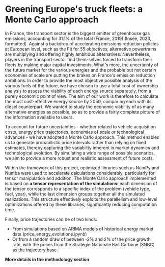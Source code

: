 # Greening Europe's truck fleets: a Monte Carlo approach

In France, the transport sector is the biggest emitter of greenhouse gas emissions, accounting for 31.1% of the total (France, 2019) (Insee, 2023, formatted). 
Against a backdrop of accelerating emissions reduction policies at European level, such as the Fit for 55 objectives, alternative powertrains are multiplying and offering highly ambitious alternatives. Nevertheless, players in the transport sector find them-selves forced to transform their fleets by making major capital investments. What's more, the uncertainty of the future market for the various energies and the probable but not certain economies of scale are putting the brakes on France's emission reduction ambitions. In order to provide the most objective possible analysis of the various fuels of the future, we have chosen to use a total cost of ownership analysis to assess the viability of each energy source separately, from a purely economic point of view. The aim of our work is therefore to calculate the most cost-effective energy source by 2050, comparing each with its diesel counterpart. 
We wanted to study the economic viability of as many alternative energies as possible, so as to provide a fairly complete picture of the information available to users.

To account for future uncertainties - whether related to vehicle acquisition costs, energy price trajectories, economies of scale or technological advances - we have adopted a Monte Carlo approach. This method enables us to generate probabilistic price intervals rather than relying on fixed estimates, thereby capturing the variability inherent in market dynamics and technological evolution. By simulating a wide range of possible scenarios, we aim to provide a more robust and realistic assessment of future costs.

Within the framework of this project, optimized libraries such as NumPy and Numba were used to accelerate calculations considerably, particularly for tensor manipulation and addition. The Monte Carlo approach implemented is based on **a tensor representation of the simulations**: each dimension of the tensor corresponds to a specific index of the problem (vehicle type, fuel, year), while the last dimension groups together all the simulated realizations. This structure effectively exploits the parallelism and low-level optimizations offered by these libraries, significantly reducing computation time. 

Finally, price trajectories can be of two kinds: 
- From simulations based on ARIMA models of historical energy market data (price_energy_evolutions.ipynb)
- Or from a random draw of between -2% and 2% of the price growth rate, with the prices from the Stratégie Nationale Bas Carbone (SNBC) as the trajectory base.

**More details in the methodology section**
